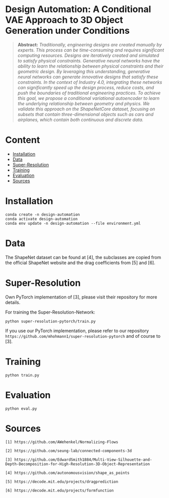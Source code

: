 # Design Automation: A Conditional VAE Approach to 3D Object Generation under Conditions

> **Abstract:** *Traditionally, engineering designs are created manually by experts. This process can be time-consuming and requires significant computing resources. Designs are iteratively created and simulated to satisfy physical constraints. Generative neural networks have the ability to learn the relationship between physical constraints and their geometric design. By leveraging this understanding, generative neural networks can generate innovative designs that satisfy these constraints. In the context of Industry 4.0, integrating these networks can significantly speed up the design process, reduce costs, and push the boundaries of traditional engineering practices. To achieve this goal, we propose a conditional variational autoencoder to learn the underlying relationship between geometry and physics. We validate this approach on the ShapeNetCore dataset, focusing on subsets that contain three-dimensional objects such as cars and airplanes, which contain both continuous and discrete data.*

# Content
- [Installation](#installation)
- [Data](#data)
- [Super-Resolution](#super-resolution)
- [Training](#training)
- [Evaluation](#evaluation)
- [Sources](#sources)

# Installation

```
conda create -n design-automation
conda activate design-automation
conda env update -n design-automation --file environment.yml
```

# Data

The ShapeNet dataset can be found at [4], the subclasses are copied from the official ShapeNet website and the drag coefficients from [5] and [6].

# Super-Resolution

Own PyTorch implementation of [3], please visit their repository for more details.

For training the Super-Resolution-Network:

```
python super-resolution-pytorch/train.py
```
If you use our PyTorch implementation, please refer to our repository `https://github.com/mhohmann1/super-resolution-pytorch` and of course to [3].

# Training

```
python train.py
```

# Evaluation

```
python eval.py
```

# Sources

`[1] https://github.com/AWehenkel/Normalizing-Flows`

`[2] https://github.com/seung-lab/connected-components-3d`

`[3] https://github.com/EdwardSmith1884/Multi-View-Silhouette-and-Depth-Decomposition-for-High-Resolution-3D-Object-Representation`

`[4] https://github.com/autonomousvision/shape_as_points`

`[5] https://decode.mit.edu/projects/dragprediction`

`[6] https://decode.mit.edu/projects/formfunction`